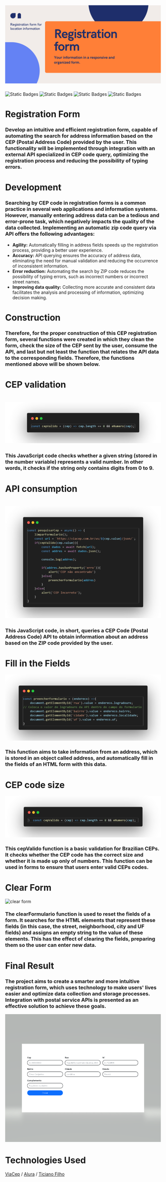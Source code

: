 # ![registration form](images/registration%20form%20logo.png)

<img alt="Static Badges" src="https://img.shields.io/badge/version-1.0-blue"> <img alt="Static Badges" src="https://img.shields.io/badge/JavaScript--orange"> <img alt="Static Badges" src="https://img.shields.io/badge/HTML--green"> <img alt="Static Badges" src="https://img.shields.io/badge/English--purple">

# Registration Form 

### Develop an intuitive and efficient registration form, capable of automating the search for address information based on the CEP (Postal Address Code) provided by the user. This functionality will be implemented through integration with an external API specialized in CEP code query, optimizing the registration process and reducing the possibility of typing errors.

# Development

### Searching by CEP code in registration forms is a common practice in several web applications and information systems. However, manually entering address data can be a tedious and error-prone task, which negatively impacts the quality of the data collected. Implementing an automatic zip code query via API offers the following advantages:

 - **Agility:** Automatically filling in address fields speeds up the registration process, providing a better user experience.
 - **Accuracy:** API querying ensures the accuracy of address data, eliminating the need for manual validation and reducing the occurrence of inconsistent information.
 - **Error reduction:** Automating the search by ZIP code reduces the possibility of typing errors, such as incorrect numbers or incorrect street names.
 - **Improving data quality:** Collecting more accurate and consistent data facilitates the analysis and processing of information, optimizing decision making.


# Construction

### Therefore, for the proper construction of this CEP registration form, several functions were created in which they clean the form, check the size of the CEP sent by the user, consume the API, and last but not least the function that relates the API data to the corresponding fields.  Therefore, the functions mentioned above will be shown below.

#  CEP validation

# ![cep validation](images/cepValido.png)

### This JavaScript code checks whether a given string (stored in the number variable) represents a valid number. In other words, it checks if the string only contains digits from 0 to 9.

# API consumption

# ![api consumption](images/consumoCep.png)

### This JavaScript code, in short, queries a CEP Code (Postal Address Code) API to obtain information about an address based on the ZIP code provided by the user.

# Fill in the Fields

![inserir os campos](images/preencher%20os%20campos.png)

### This function aims to take information from an address, which is stored in an object called address, and automatically fill in the fields of an HTML form with this data.

# CEP code size

![cep code size](images/tamanho%20de%20cep.png)

### This cepValido function is a basic validation for Brazilian CEPs. It checks whether the CEP code has the correct size and whether it is made up only of numbers. This function can be used in forms to ensure that users enter valid CEPs codes.

# Clear Form

![clear form](images/limpar%20formulário.png)

### The clearFormulario function is used to reset the fields of a form. It searches for the HTML elements that represent these fields (in this case, the street, neighborhood, city and UF fields) and assigns an empty string to the value of these elements. This has the effect of clearing the fields, preparing them so the user can enter new data.

# Final Result

### The project aims to create a smarter and more intuitive registration form, which uses technology to make users' lives easier and optimize data collection and storage processes. Integration with postal service APIs is presented as an effective solution to achieve these goals.

![resultado](images/projeto%20final.png)

# Technologies Used

[ViaCep](https://viacep.com.br/) /
[Alura](https://www.alura.com.br/?srsltid=AfmBOor0GEDEMLMLgSHNuV0ooKz1hUMV1XWpdqTrfYDLfyxX_yy-eXBS) /
[Ticiano Filho](https://github.com/TicianoFilho/PesquisaCEP/blob/main/script.js)
